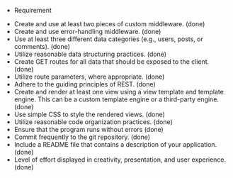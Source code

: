 * Requirement
- Create and use at least two pieces of custom middleware. (done)
- Create and use error-handling middleware. (done)
- Use at least three different data categories (e.g., users, posts, or comments). (done)
- Utilize reasonable data structuring practices. (done)
- Create GET routes for all data that should be exposed to the client. (done)
- Utilize route parameters, where appropriate. (done)
- Adhere to the guiding principles of REST. (done)
- Create and render at least one view using a view template and template engine. This can be a custom template engine or a third-party engine. (done)
- Use simple CSS to style the rendered views. (done)
- Utilize reasonable code organization practices. (done)
- Ensure that the program runs without errors (done)
- Commit frequently to the git repository. (done)
- Include a README file that contains a description of your application. (done)
- Level of effort displayed in creativity, presentation, and user experience. (done)